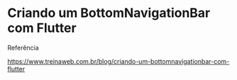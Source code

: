 # Criando um BottomNavigationBar com Flutter

Referência

https://www.treinaweb.com.br/blog/criando-um-bottomnavigationbar-com-flutter
